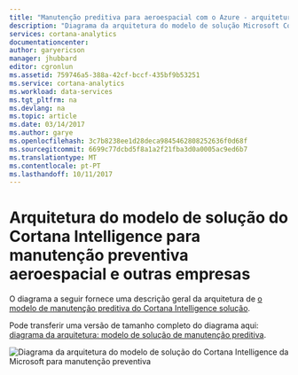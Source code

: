 ```yaml
---
title: "Manutenção preditiva para aeroespacial com o Azure - arquitetura de solução do Cortana Intelligence | Microsoft Docs"
description: "Diagrama da arquitetura do modelo de solução Microsoft Cortana Intelligence para manutenção preventiva em aeroespacial, utilitários, transportes"
services: cortana-analytics
documentationcenter: 
author: garyericson
manager: jhubbard
editor: cgronlun
ms.assetid: 759746a5-388a-42cf-bccf-435bf9b53251
ms.service: cortana-analytics
ms.workload: data-services
ms.tgt_pltfrm: na
ms.devlang: na
ms.topic: article
ms.date: 03/14/2017
ms.author: garye
ms.openlocfilehash: 3c7b8238ee1d28deca9845462808252636f0d68f
ms.sourcegitcommit: 6699c77dcbd5f8a1a2f21fba3d0a0005ac9ed6b7
ms.translationtype: MT
ms.contentlocale: pt-PT
ms.lasthandoff: 10/11/2017
---
```

# <a name="architecture-of-the-cortana-intelligence-solution-template-for-predictive-maintenance-in-aerospace-and-other-businesses"></a>Arquitetura do modelo de solução do Cortana Intelligence para manutenção preventiva aeroespacial e outras empresas
O diagrama a seguir fornece uma descrição geral da arquitetura de [o modelo de manutenção preditiva do Cortana Intelligence solução](https://gallery.cortanaanalytics.com/SolutionTemplate/Predictive-Maintenance-for-Aerospace-1).

Pode transferir uma versão de tamanho completo do diagrama aqui: [diagrama da arquitetura: modelo de solução de manutenção preditiva](http://download.microsoft.com/download/1/9/B/19B815F0-D1B0-4F67-AED3-A40544225FD1/ca-topologies-maintenance-prediction.png).

![Diagrama da arquitetura do modelo de solução do Cortana Intelligence da Microsoft para manutenção preventiva][image]

[image]: ./media/cortana-analytics-architecture-predictive-maintenance/ca-topologies-maintenance-prediction.png
